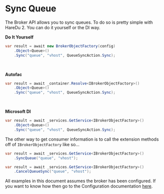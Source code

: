 # Sync Queue

The Broker API allows you to sync queues. To do so is pretty simple with HareDu 2. You can do it yourself or the DI way.

**Do It Yourself**

```c#
var result = await new BrokerObjectFactory(config)
    .Object<Queue>()
    .Sync("queue", "vhost", QueueSyncAction.Sync);
```
<br>


**Autofac**

```c#
var result = await _container.Resolve<IBrokerObjectFactory>()
    .Object<Queue>()
    .Sync("queue", "vhost", QueueSyncAction.Sync);
```
<br>

**Microsoft DI**

```c#
var result = await _services.GetService<IBrokerObjectFactory>()
    .Object<Queue>()
    .Sync("queue", "vhost", QueueSyncAction.Sync);
```

The other way to get consumer information is to call the extension methods off of ```IBrokerObjectFactory``` like so...

```c#
var result = await _services.GetService<IBrokerObjectFactory>()
    .SyncQueue("queue", "vhost");
```

```c#
var result = await _services.GetService<IBrokerObjectFactory>()
    .CancelQueueSync("queue", "vhost");
```

All examples in this document assumes the broker has been configured. If you want to know how then go to the Configuration documentation [here](https://github.com/ahives/HareDu3/blob/master/docs/configuration.md).

